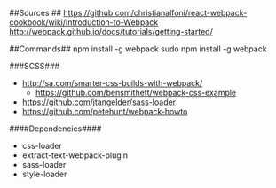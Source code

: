 ##Sources ##
https://github.com/christianalfoni/react-webpack-cookbook/wiki/Introduction-to-Webpack
http://webpack.github.io/docs/tutorials/getting-started/

##Commands##
npm install -g webpack
sudo npm install -g webpack

###SCSS###
* http://sa.com/smarter-css-builds-with-webpack/
   * https://github.com/bensmithett/webpack-css-example
* https://github.com/jtangelder/sass-loader
* https://github.com/petehunt/webpack-howto

####Dependencies####
* css-loader
* extract-text-webpack-plugin
* sass-loader
* style-loader
